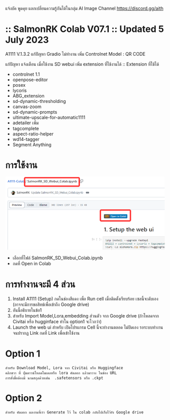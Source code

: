 แจ้งบัค พูดคุย แลกเปลี่ยนความรู้กันได้ในกลุ่ม
AI Image Channel
https://discord.gg/aith 

# :: SalmonRK Colab V07.1 :: Updated 5 July 2023
A1111 V.1.3.2 แก้ปัญหา Gradio ไม่ทำงาน
เพิ่ม Controlnet Model : QR CODE

แก้ปัญหา แจ้งเตือน เมื่อใช้งาน SD webui
เพิ่ม extension ที่ใช้งานได้
:: Extension ที่ใช้ได้ 
- controlnet 1.1
- openpose-editor
- posex 
- lycoris
- ABG_extension
- sd-dynamic-thresholding
- canvas-zoom 
- sd-dynamic-prompts
- ultimate-upscale-for-automatic1111
- adetailer
เพิ่ม
- tagcomplete
- aspect-ratio-helper 
- wd14-tagger
- Segment Anything

# การใช้งาน
![](/image/001.png)
- เลือกที่ไฟล์ SalmonRK_SD_Webui_Colab.ipynb
- กดที่ Open in Colab


# การทำงานจะมี 4 ส่วน
1. Install A1111 (Setup) กดในช่องสีแดง เพื่อ Run cell เมื่อติดตั้งเรียบร้อย เซลนี้จะดับเอง (อาจจะมีการขอสิทธ์เพื่อเข้าถึง Google drive)
2. อันนี้อธิบายในข้อ1
3. สำหรับ Import Model,Lora,embedding ส่วนตัว จาก Google drive 
    (ถ้าโหลดจาก Civitai หรือ hugginface ทำใน option1 จะไวกว่า)
4. Launch the web ui สำหรับ เปิดโปรแกรม Cell นี้จะทำงานตลอด ไม่ปิดเอง รอระบบทำงานจนปรากฏ Link 
  กดที่ Link เพื่อเข้าใช้งาน 
  
# Option 1 
    สำหรับ Download Model, Lora จาก Civitai หรือ Huggingface
    คลิกขวา ที่ ปุ่มดาวน์โหลดโมเดลหรือ lora คัดลอก แล้วมาวาง ในช่อง URL
    การตั้งชื่อต้องมี นามสกุลด้วยเช่น  .safetensors หรือ .ckpt
# Option 2 
    สำหรับ คัดลอก ผลงานที่เรา Generate ไว้ ใน colab กลับไปเก็บไว้ยัง Google drive

